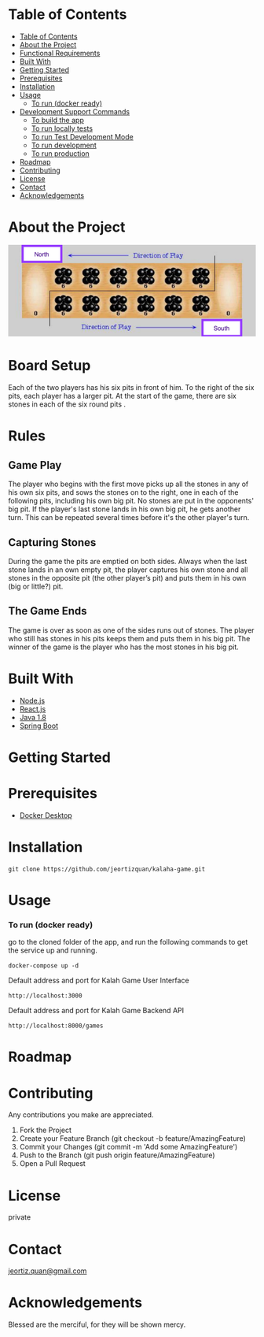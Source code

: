 # Table of Contents
- [Table of Contents](#table-of-contents)
- [About the Project](#about-the-project)
- [Functional Requirements](#functional-requirements)
- [Built With](#built-with)
- [Getting Started](#getting-started)
- [Prerequisites](#prerequisites)
- [Installation](#installation)
- [Usage](#usage)
    - [To run (docker ready)](#to-run-docker-ready)
- [Development Support Commands](#development-support-commands)
    - [To build the app](#to-build-the-app)
    - [To run locally tests](#to-run-locally-tests)
    - [To run Test Development Mode](#to-run-test-development-mode)
    - [To run development](#to-run-development)
    - [To run production](#to-run-production)
- [Roadmap](#roadmap)
- [Contributing](#contributing)
- [License](#license)
- [Contact](#contact)
- [Acknowledgements](#acknowledgements)

# About the Project
![alt text](./kalaha-game.png)
# Board Setup
Each of the two players has his six pits in front of him. To the right of the six pits,
each player has a larger pit. At the start of the game, there are six stones in each
of the six round pits .
# Rules
## Game Play
The player who begins with the first move picks up all the stones in any of his
own six pits, and sows the stones on to the right, one in each of the following
pits, including his own big pit. No stones are put in the opponents' big pit. If the
player's last stone lands in his own big pit, he gets another turn. This can be
repeated several times before it's the other player's turn.
## Capturing Stones
During the game the pits are emptied on both sides. Always when the last stone
lands in an own empty pit, the player captures his own stone and all stones in the
opposite pit (the other player’s pit) and puts them in his own (big or little?) pit.

## The Game Ends
The game is over as soon as one of the sides runs out of stones. The player who
still has stones in his pits keeps them and puts them in his big pit. The winner of
the game is the player who has the most stones in his big pit.

# Built With
* [Node.js](https://nodejs.org/en/about/)
* [React.js](https://reactjs.org)
* [Java 1.8](https://www.java.com)
* [Spring Boot](https://spring.io)


# Getting Started
# Prerequisites
* [Docker Desktop](https://www.docker.com/products/docker-desktop)

# Installation
```
git clone https://github.com/jeortizquan/kalaha-game.git
```

# Usage
### To run (docker ready)
go to the cloned folder of the app, and run the following commands to get the service up and running.
```
docker-compose up -d
```

Default address and port for Kalah Game User Interface
```
http://localhost:3000
```

Default address and port for Kalah Game Backend API
```
http://localhost:8000/games
```

# Roadmap
# Contributing
Any contributions you make are appreciated.

1. Fork the Project
2. Create your Feature Branch (git checkout -b feature/AmazingFeature)
3. Commit your Changes (git commit -m 'Add some AmazingFeature')
4. Push to the Branch (git push origin feature/AmazingFeature)
5. Open a Pull Request

# License
private

# Contact
jeortiz.quan@gmail.com

# Acknowledgements
Blessed are the merciful, for they will be shown mercy.